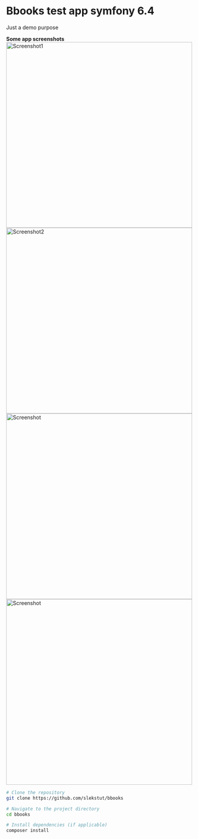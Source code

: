 # Bbooks test app symfony 6.4
Just a demo purpose

**Some app screenshots**  
<img src="https://live.staticflickr.com/65535/54271416855_cc67158bc0_b.jpg" alt="Screenshot1" width="500" />
<img src="https://live.staticflickr.com/65535/54270104747_fdcf7cef26_b.jpg" alt="Screenshot2" width="500" />
<img src="https://live.staticflickr.com/65535/54270104752_2f5b7d08d1_b.jpg" alt="Screenshot" width="500" />
<img src="https://live.staticflickr.com/65535/54271416865_a560f1b199_b.jpg" alt="Screenshot" width="500" />

```bash
# Clone the repository
git clone https://github.com/slekstut/bbooks

# Navigate to the project directory
cd bbooks

# Install dependencies (if applicable)
composer install
